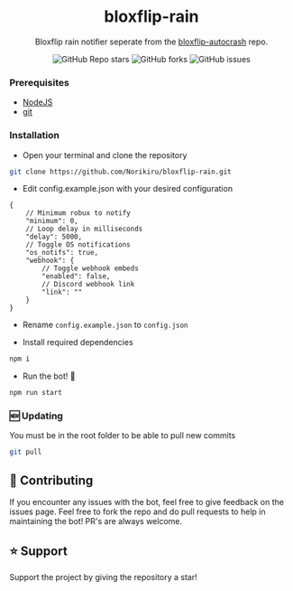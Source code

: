 <h1 align="center">bloxflip-rain</h1>
<p align="center">Bloxflip rain notifier seperate from the <a href="https://github.com/Norikiru/bloxflip-autocrash">bloxflip-autocrash</a> repo.</p>

<p align="center"><img alt="GitHub Repo stars" src="https://img.shields.io/github/stars/Norikiru/bloxflip-rain?color=yellow&style=flat-square"> <img alt="GitHub forks" src="https://img.shields.io/github/forks/Norikiru/bloxflip-rain?style=flat-square"> <img alt="GitHub issues" src="https://img.shields.io/github/issues/Norikiru/bloxflip-rain?style=flat-square"></p>

### Prerequisites
- [NodeJS](https://nodejs.org/en/download/ "NodeJS v16.17.0^")
- [git](https://git-scm.com/downloads "git")

### Installation
- Open your terminal and clone the repository
```bash
git clone https://github.com/Norikiru/bloxflip-rain.git
```

- Edit config.example.json with your desired configuration
```jsonc
{
    // Minimum robux to notify
    "minimum": 0,
    // Loop delay in milliseconds
    "delay": 5000,
    // Toggle OS notifications
    "os_notifs": true,
    "webhook": {
        // Toggle webhook embeds
        "enabled": false,
        // Discord webhook link
        "link": ""
    }
}
```

- Rename `config.example.json` to `config.json`

- Install required dependencies
```bash
npm i
```

- Run the bot! 🚀
```bash
npm run start
```

### 🆕 Updating
You must be in the root folder to be able to pull new commits
```bash
git pull
```

## 💖 Contributing
If you encounter any issues with the bot, feel free to give feedback on the issues page.
Feel free to fork the repo and do pull requests to help in maintaining the bot! PR's are always welcome.

## ⭐ Support
Support the project by giving the repository a star!
